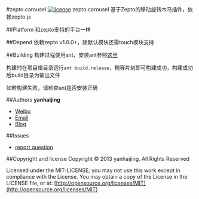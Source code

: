 #zepto.carousel [![license](http://img.shields.io/npm/l/express.svg)](https://github.com/yanhaijing/zepto.carousel/blob/master/LICENSE)
zepto.carousel 基于Zepto的移动旋转木马插件，依赖zepto.js

##Platform
和zepto支持的平台一样

##Depend
依赖zepto v1.0.0+，除默认模块还需touch模块支持

##Building
构建过程使用ant，安装ant参照[这里](http://ant.apache.org/manual/install.html)

构建时在项目根目录运行`ant build.release`，稍等片刻即可构建成功，构建成功后build目录为输出文件

如若构建失败，请检查ant是否安装正确

##Authors
**yanhaijing**

- [Weibo](http://weibo.com/yanhaijing1234 "yanhaijing's Weibo")
- [Email](mailto:yanhaijing@yeah.net "yanhaijing's Email")
- [Blog](http://yanhaijing.com "yanhaijing's Blog")

##Issues
- [report question](https://github.com/yanhaijing/zepto.carousel/issues "report question")

##Copyright and license
Copyright © 2013 yanhaijing. All Rights Reserved

Licensed under the MIT-LICENSE;
you may not use this work except in compliance with the License.
You may obtain a copy of the License in the LICENSE file, or at:
	[http://opensource.org/licenses/MIT](http://opensource.org/licenses/MIT)
